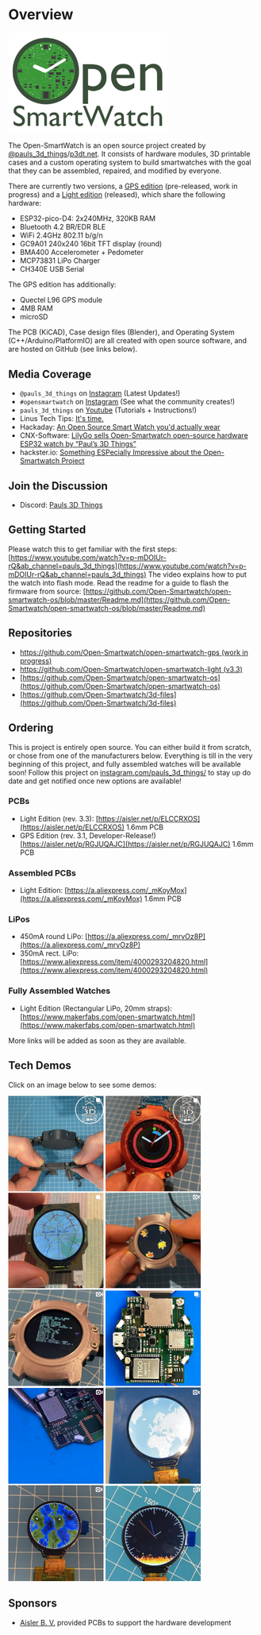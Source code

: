 # Overview

<img src="assets/logo.png" width="320px"/>

The Open-SmartWatch is an open source project created by [@pauls_3d_things](https://www.instagram.com/pauls_3d_things/)/[p3dt.net](https://p3dt.net).
It consists of hardware modules, 3D printable cases and a custom operating system to build smartwatches with the goal that they can be assembled, repaired, and modified by everyone.

There are currently two versions, a [GPS edition](/2_gps-edition/) (pre-released, work in progress) and a [Light edition](/1_light-edition/) (released), which share the following hardware:

* ESP32-pico-D4: 2x240MHz, 320KB RAM
* Bluetooth 4.2 BR/EDR BLE
* WiFi 2.4GHz 802.11 b/g/n
* GC9A01 240x240 16bit TFT display (round)
* BMA400 Accelerometer + Pedometer
* MCP73831 LiPo Charger
* CH340E USB Serial

The GPS edition has additionally:

* Quectel L96 GPS module
* 4MB RAM
* microSD

The PCB (KiCAD), Case design files (Blender), and Operating System (C++/Arduino/PlatformIO) are all created with open source software, and are hosted on GitHub (see links below).

## Media Coverage

* `@pauls_3d_things` on [Instagram](https://www.instagram.com/pauls_3d_things/) (Latest Updates!)
* `#opensmartwatch` on [Instagram](https://www.instagram.com/explore/tags/opensmartwatch/) (See what the community creates!)
* `pauls_3d_things` on [Youtube](https://www.youtube.com/playlist?list=PL7YtNcHw1zWL9PEBSJg6sBpESSBoHjDY6) (Tutorials + Instructions!)
* Linus Tech Tips: [It's time.](https://www.youtube.com/watch?v=xF_SR6aUKHg)
* Hackaday: [An Open Source Smart Watch you'd actually wear](https://hackaday.com/2021/04/08/an-open-source-smart-watch-youd-actually-wear/)
* CNX-Software: [LilyGo sells Open-Smartwatch open-source hardware ESP32 watch by “Paul’s 3D Things”](https://www.cnx-software.com/2021/04/07/lilygo-open-smartwatch-open-source-hardware-esp32-watch-by-pauls-3d-things/)
* hackster.io: [Something ESPecially Impressive about the Open-Smartwatch Project](https://www.hackster.io/news/there-s-something-especially-impressive-about-the-opensmartwatch-project-c2c878b983cf)

## Join the Discussion

* Discord: [Pauls 3D Things](https://discord.gg/9DK5JY6)

## Getting Started

Please watch this to get familiar with the first steps: [https://www.youtube.com/watch?v=p-mDOIUr-rQ&ab_channel=pauls_3d_things](https://www.youtube.com/watch?v=p-mDOIUr-rQ&ab_channel=pauls_3d_things)
The video explains how to put the watch into flash mode. Read the readme for a guide to flash the firmware from source: [https://github.com/Open-Smartwatch/open-smartwatch-os/blob/master/Readme.md](https://github.com/Open-Smartwatch/open-smartwatch-os/blob/master/Readme.md)

## Repositories

* [https://github.com/Open-Smartwatch/open-smartwatch-gps (work in progress)](https://github.com/Open-Smartwatch/open-smartwatch-gps)
* [https://github.com/Open-Smartwatch/open-smartwatch-light (v3.3)](https://github.com/Open-Smartwatch/open-smartwatch-light)
* [https://github.com/Open-Smartwatch/open-smartwatch-os](https://github.com/Open-Smartwatch/open-smartwatch-os)
* [https://github.com/Open-Smartwatch/3d-files](https://github.com/Open-Smartwatch/3d-files)

## Ordering

This is project is entirely open source. You can either build it from scratch, or chose from one of the manufacturers below.
Everything is till in the very beginning of this project, and fully assembled watches will be available soon! Follow this project on [instagram.com/pauls_3d_things/](https://www.instagram.com/pauls_3d_things/) to stay up do date and get notified once new options are available!

### PCBs

* Light Edition (rev. 3.3): [https://aisler.net/p/ELCCRXOS](https://aisler.net/p/ELCCRXOS) 1.6mm PCB
* GPS Edition (rev. 3.1, Developer-Release!) [https://aisler.net/p/RGJUQAJC](https://aisler.net/p/RGJUQAJC) 1.6mm PCB

### Assembled PCBs

* Light Edition: [https://a.aliexpress.com/_mKoyMox](https://a.aliexpress.com/_mKoyMox) 1.6mm PCB

### LiPos

* 450mA round LiPo: [https://a.aliexpress.com/_mrvOz8P](https://a.aliexpress.com/_mrvOz8P)
* 350mA rect. LiPo: [https://www.aliexpress.com/item/4000293204820.html](https://www.aliexpress.com/item/4000293204820.html)

### Fully Assembled Watches

* Light Edition (Rectangular LiPo, 20mm straps): [https://www.makerfabs.com/open-smartwatch.html](https://www.makerfabs.com/open-smartwatch.html)

More links will be added as soon as they are available.

## Tech Demos

Click on an image below to see some demos:

<a href="https://www.instagram.com/p/CJ0kNxRrvyN/" target="_blank"><img src="assets/media-links/update-10.png" width="192px"/></a>
<a href="https://www.instagram.com/p/CJpAeQTLxKy/" target="_blank"><img src="assets/media-links/update-9.png" width="192px"/></a>
<a href="https://www.instagram.com/p/CJblPtjLbKY/" target="_blank"><img src="assets/media-links/update-8.png" width="192px"/></a>
<a href="https://www.instagram.com/p/CHYqOoEqUUx/" target="_blank"><img src="assets/media-links/update-7.png" width="192px"/></a>
<a href="https://www.instagram.com/p/CHWNOh-KswS/" target="_blank"><img src="assets/media-links/update-6.png" width="192px"/></a>
<a href="https://www.instagram.com/p/CG4RQgAL288/" target="_blank"><img src="assets/media-links/update-5.png" width="192px"/></a>
<a href="https://www.instagram.com/p/CG7JhVLKmCw/" target="_blank"><img src="assets/media-links/update-4.png" width="192px"/></a>
<a href="https://www.instagram.com/p/CFM6PhgKQAZ/" target="_blank"><img src="assets/media-links/update-3.png" width="192px"/></a>
<a href="https://www.instagram.com/p/CEaALDAKkrY/" target="_blank"><img src="assets/media-links/update-2.png" width="192px"/></a>
<a href="https://www.instagram.com/p/CEXmMHgqWuu/" target="_blank"><img src="assets/media-links/update-1.png" width="192px"/></a>

## Sponsors

* [Aisler B. V.](https://aisler.net) provided PCBs to support the hardware development
